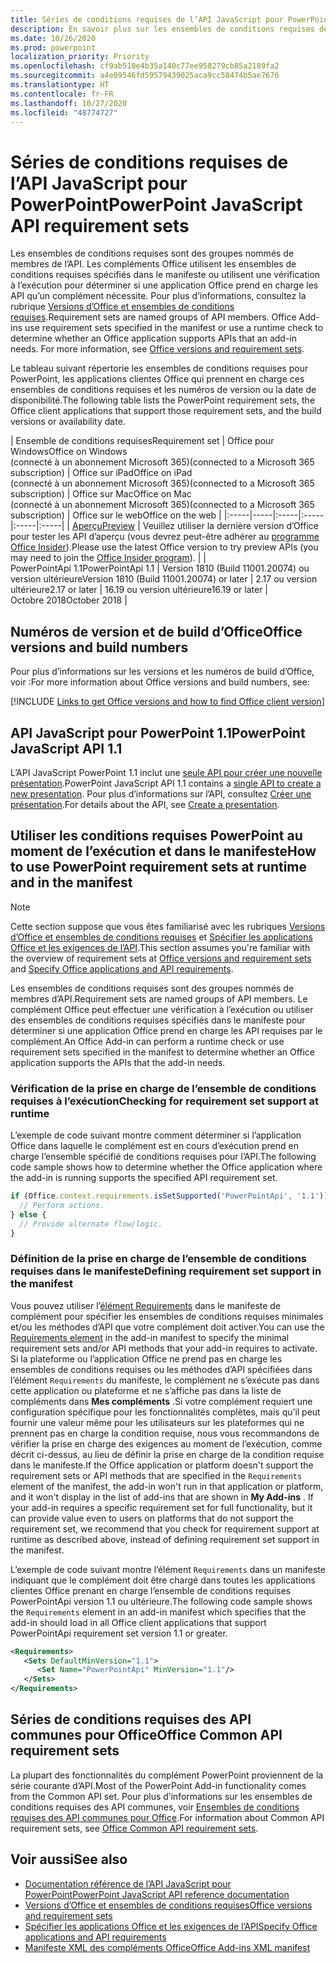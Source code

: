 ```yaml
---
title: Séries de conditions requises de l’API JavaScript pour PowerPoint
description: En savoir plus sur les ensembles de conditions requises de l’API JavaScript pour PowerPoint.
ms.date: 10/26/2020
ms.prod: powerpoint
localization_priority: Priority
ms.openlocfilehash: cf9ab510e4b35a140c77ee958279cb85a2189fa2
ms.sourcegitcommit: a4e09546fd59579439025aca9cc58474b5ae7676
ms.translationtype: HT
ms.contentlocale: fr-FR
ms.lasthandoff: 10/27/2020
ms.locfileid: "48774727"
---
```

# <a name="powerpoint-javascript-api-requirement-sets"></a><span data-ttu-id="080e9-103">Séries de conditions requises de l’API JavaScript pour PowerPoint</span><span class="sxs-lookup"><span data-stu-id="080e9-103">PowerPoint JavaScript API requirement sets</span></span>

<span data-ttu-id="080e9-p101">Les ensembles de conditions requises sont des groupes nommés de membres de l’API. Les compléments Office utilisent les ensembles de conditions requises spécifiés dans le manifeste ou utilisent une vérification à l’exécution pour déterminer si une application Office prend en charge les API qu’un complément nécessite. Pour plus d’informations, consultez la rubrique [Versions d’Office et ensembles de conditions requises](../../develop/office-versions-and-requirement-sets.md).</span><span class="sxs-lookup"><span data-stu-id="080e9-p101">Requirement sets are named groups of API members. Office Add-ins use requirement sets specified in the manifest or use a runtime check to determine whether an Office application supports APIs that an add-in needs. For more information, see [Office versions and requirement sets](../../develop/office-versions-and-requirement-sets.md).</span></span>

<span data-ttu-id="080e9-107">Le tableau suivant répertorie les ensembles de conditions requises pour PowerPoint, les applications clientes Office qui prennent en charge ces ensembles de conditions requises et les numéros de version ou la date de disponibilité.</span><span class="sxs-lookup"><span data-stu-id="080e9-107">The following table lists the PowerPoint requirement sets, the Office client applications that support those requirement sets, and the build versions or availability date.</span></span>

|  <span data-ttu-id="080e9-108">Ensemble de conditions requises</span><span class="sxs-lookup"><span data-stu-id="080e9-108">Requirement set</span></span>  |  <span data-ttu-id="080e9-109">Office pour Windows</span><span class="sxs-lookup"><span data-stu-id="080e9-109">Office on Windows</span></span><br><span data-ttu-id="080e9-110">(connecté à un abonnement Microsoft 365)</span><span class="sxs-lookup"><span data-stu-id="080e9-110">(connected to a Microsoft 365 subscription)</span></span>  |  <span data-ttu-id="080e9-111">Office sur iPad</span><span class="sxs-lookup"><span data-stu-id="080e9-111">Office on iPad</span></span><br><span data-ttu-id="080e9-112">(connecté à un abonnement Microsoft 365)</span><span class="sxs-lookup"><span data-stu-id="080e9-112">(connected to a Microsoft 365 subscription)</span></span>  |  <span data-ttu-id="080e9-113">Office sur Mac</span><span class="sxs-lookup"><span data-stu-id="080e9-113">Office on Mac</span></span><br><span data-ttu-id="080e9-114">(connecté à un abonnement Microsoft 365)</span><span class="sxs-lookup"><span data-stu-id="080e9-114">(connected to a Microsoft 365 subscription)</span></span>  | <span data-ttu-id="080e9-115">Office sur le web</span><span class="sxs-lookup"><span data-stu-id="080e9-115">Office on the web</span></span> |
|:-----|-----|:-----|:-----|:-----|:-----|
| [<span data-ttu-id="080e9-116">Aperçu</span><span class="sxs-lookup"><span data-stu-id="080e9-116">Preview</span></span>](powerpoint-preview-apis.md)  | <span data-ttu-id="080e9-117">Veuillez utiliser la dernière version d’Office pour tester les API d’aperçu (vous devrez peut-être adhérer au [programme Office Insider](https://insider.office.com)).</span><span class="sxs-lookup"><span data-stu-id="080e9-117">Please use the latest Office version to try preview APIs (you may need to join the [Office Insider program](https://insider.office.com)).</span></span> |
| <span data-ttu-id="080e9-118">PowerPointApi 1.1</span><span class="sxs-lookup"><span data-stu-id="080e9-118">PowerPointApi 1.1</span></span> | <span data-ttu-id="080e9-119">Version 1810 (Build 11001.20074) ou version ultérieure</span><span class="sxs-lookup"><span data-stu-id="080e9-119">Version 1810 (Build 11001.20074) or later</span></span> | <span data-ttu-id="080e9-120">2.17 ou version ultérieure</span><span class="sxs-lookup"><span data-stu-id="080e9-120">2.17 or later</span></span> | <span data-ttu-id="080e9-121">16.19 ou version ultérieure</span><span class="sxs-lookup"><span data-stu-id="080e9-121">16.19 or later</span></span> | <span data-ttu-id="080e9-122">Octobre 2018</span><span class="sxs-lookup"><span data-stu-id="080e9-122">October 2018</span></span> |

## <a name="office-versions-and-build-numbers"></a><span data-ttu-id="080e9-123">Numéros de version et de build d’Office</span><span class="sxs-lookup"><span data-stu-id="080e9-123">Office versions and build numbers</span></span>

<span data-ttu-id="080e9-124">Pour plus d’informations sur les versions et les numéros de build d’Office, voir :</span><span class="sxs-lookup"><span data-stu-id="080e9-124">For more information about Office versions and build numbers, see:</span></span>

[!INCLUDE [Links to get Office versions and how to find Office client version](../../includes/links-get-office-versions-builds.md)]

## <a name="powerpoint-javascript-api-11"></a><span data-ttu-id="080e9-125">API JavaScript pour PowerPoint 1.1</span><span class="sxs-lookup"><span data-stu-id="080e9-125">PowerPoint JavaScript API 1.1</span></span>

<span data-ttu-id="080e9-126">L’API JavaScript PowerPoint 1.1 inclut une [seule API pour créer une nouvelle présentation](/javascript/api/powerpoint#powerpoint-createpresentation-base64file-).</span><span class="sxs-lookup"><span data-stu-id="080e9-126">PowerPoint JavaScript API 1.1 contains a [single API to create a new presentation](/javascript/api/powerpoint#powerpoint-createpresentation-base64file-).</span></span> <span data-ttu-id="080e9-127">Pour plus d’informations sur l’API, consultez [Créer une présentation](../../powerpoint/powerpoint-add-ins.md#create-a-presentation).</span><span class="sxs-lookup"><span data-stu-id="080e9-127">For details about the API, see [Create a presentation](../../powerpoint/powerpoint-add-ins.md#create-a-presentation).</span></span>

## <a name="how-to-use-powerpoint-requirement-sets-at-runtime-and-in-the-manifest"></a><span data-ttu-id="080e9-128">Utiliser les conditions requises PowerPoint au moment de l’exécution et dans le manifeste</span><span class="sxs-lookup"><span data-stu-id="080e9-128">How to use PowerPoint requirement sets at runtime and in the manifest</span></span>

> [!NOTE]
> <span data-ttu-id="080e9-129">Cette section suppose que vous êtes familiarisé avec les rubriques [Versions d’Office et ensembles de conditions requises](../../develop/office-versions-and-requirement-sets.md) et [Spécifier les applications Office et les exigences de l’API](../../develop/specify-office-hosts-and-api-requirements.md).</span><span class="sxs-lookup"><span data-stu-id="080e9-129">This section assumes you're familiar with the overview of requirement sets at [Office versions and requirement sets](../../develop/office-versions-and-requirement-sets.md) and [Specify Office applications and API requirements](../../develop/specify-office-hosts-and-api-requirements.md).</span></span>

<span data-ttu-id="080e9-130">Les ensembles de conditions requises sont des groupes nommés de membres d’API.</span><span class="sxs-lookup"><span data-stu-id="080e9-130">Requirement sets are named groups of API members.</span></span> <span data-ttu-id="080e9-131">Le complément Office peut effectuer une vérification à l’exécution ou utiliser des ensembles de conditions requises spécifiés dans le manifeste pour déterminer si une application Office prend en charge les API requises par le complément.</span><span class="sxs-lookup"><span data-stu-id="080e9-131">An Office Add-in can perform a runtime check or use requirement sets specified in the manifest to determine whether an Office application supports the APIs that the add-in needs.</span></span>

### <a name="checking-for-requirement-set-support-at-runtime"></a><span data-ttu-id="080e9-132">Vérification de la prise en charge de l’ensemble de conditions requises à l’exécution</span><span class="sxs-lookup"><span data-stu-id="080e9-132">Checking for requirement set support at runtime</span></span>

<span data-ttu-id="080e9-133">L’exemple de code suivant montre comment déterminer si l’application Office dans laquelle le complément est en cours d’exécution prend en charge l’ensemble spécifié de conditions requises pour l’API.</span><span class="sxs-lookup"><span data-stu-id="080e9-133">The following code sample shows how to determine whether the Office application where the add-in is running supports the specified API requirement set.</span></span>

```js
if (Office.context.requirements.isSetSupported('PowerPointApi', '1.1')) {
  // Perform actions.
} else {
  // Provide alternate flow/logic.
}
```

### <a name="defining-requirement-set-support-in-the-manifest"></a><span data-ttu-id="080e9-134">Définition de la prise en charge de l’ensemble de conditions requises dans le manifeste</span><span class="sxs-lookup"><span data-stu-id="080e9-134">Defining requirement set support in the manifest</span></span>

<span data-ttu-id="080e9-135">Vous pouvez utiliser l’[élément Requirements](../manifest/requirements.md) dans le manifeste de complément pour spécifier les ensembles de conditions requises minimales et/ou les méthodes d’API que votre complément doit activer.</span><span class="sxs-lookup"><span data-stu-id="080e9-135">You can use the [Requirements element](../manifest/requirements.md) in the add-in manifest to specify the minimal requirement sets and/or API methods that your add-in requires to activate.</span></span> <span data-ttu-id="080e9-136">Si la plateforme ou l’application Office ne prend pas en charge les ensembles de conditions requises ou les méthodes d’API spécifiées dans l’élément `Requirements` du manifeste, le complément ne s’exécute pas dans cette application ou plateforme et ne s’affiche pas dans la liste de compléments dans **Mes compléments** .Si votre complément requiert une configuration spécifique pour les fonctionnalités complètes, mais qu’il peut fournir une valeur même pour les utilisateurs sur les plateformes qui ne prennent pas en charge la condition requise, nous vous recommandons de vérifier la prise en charge des exigences au moment de l’exécution, comme décrit ci-dessus, au lieu de définir la prise en charge de la condition requise dans le manifeste.</span><span class="sxs-lookup"><span data-stu-id="080e9-136">If the Office application or platform doesn't support the requirement sets or API methods that are specified in the `Requirements` element of the manifest, the add-in won't run in that application or platform, and it won't display in the list of add-ins that are shown in **My Add-ins** . If your add-in requires a specific requirement set for full functionality, but it can provide value even to users on platforms that do not support the requirement set, we recommend that you check for requirement support at runtime as described above, instead of defining requirement set support in the manifest.</span></span>

<span data-ttu-id="080e9-137">L’exemple de code suivant montre l’élément `Requirements` dans un manifeste indiquant que le complément doit être chargé dans toutes les applications clientes Office prenant en charge l’ensemble de conditions requises PowerPointApi version 1.1 ou ultérieure.</span><span class="sxs-lookup"><span data-stu-id="080e9-137">The following code sample shows the `Requirements` element in an add-in manifest which specifies that the add-in should load in all Office client applications that support PowerPointApi requirement set version 1.1 or greater.</span></span>

```xml
<Requirements>
   <Sets DefaultMinVersion="1.1">
      <Set Name="PowerPointApi" MinVersion="1.1"/>
   </Sets>
</Requirements>
```

## <a name="office-common-api-requirement-sets"></a><span data-ttu-id="080e9-138">Séries de conditions requises des API communes pour Office</span><span class="sxs-lookup"><span data-stu-id="080e9-138">Office Common API requirement sets</span></span>

<span data-ttu-id="080e9-139">La plupart des fonctionnalités du complément PowerPoint proviennent de la série courante d’API.</span><span class="sxs-lookup"><span data-stu-id="080e9-139">Most of the PowerPoint Add-in functionality comes from the Common API set.</span></span> <span data-ttu-id="080e9-140">Pour plus d’informations sur les ensembles de conditions requises des API communes, voir [Ensembles de conditions requises des API communes pour Office](office-add-in-requirement-sets.md).</span><span class="sxs-lookup"><span data-stu-id="080e9-140">For information about Common API requirement sets, see [Office Common API requirement sets](office-add-in-requirement-sets.md).</span></span>

## <a name="see-also"></a><span data-ttu-id="080e9-141">Voir aussi</span><span class="sxs-lookup"><span data-stu-id="080e9-141">See also</span></span>

- [<span data-ttu-id="080e9-142">Documentation référence de l’API JavaScript pour PowerPoint</span><span class="sxs-lookup"><span data-stu-id="080e9-142">PowerPoint JavaScript API reference documentation</span></span>](/javascript/api/powerpoint)
- [<span data-ttu-id="080e9-143">Versions d’Office et ensembles de conditions requises</span><span class="sxs-lookup"><span data-stu-id="080e9-143">Office versions and requirement sets</span></span>](../../develop/office-versions-and-requirement-sets.md)
- [<span data-ttu-id="080e9-144">Spécifier les applications Office et les exigences de l’API</span><span class="sxs-lookup"><span data-stu-id="080e9-144">Specify Office applications and API requirements</span></span>](../../develop/specify-office-hosts-and-api-requirements.md)
- [<span data-ttu-id="080e9-145">Manifeste XML des compléments Office</span><span class="sxs-lookup"><span data-stu-id="080e9-145">Office Add-ins XML manifest</span></span>](../../develop/add-in-manifests.md)
